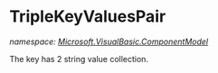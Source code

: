 ﻿# TripleKeyValuesPair
_namespace: <a href="#" onClick="load('/docs/Microsoft.VisualBasic.ComponentModel/index.md')">Microsoft.VisualBasic.ComponentModel</a>_

The key has 2 string value collection.




